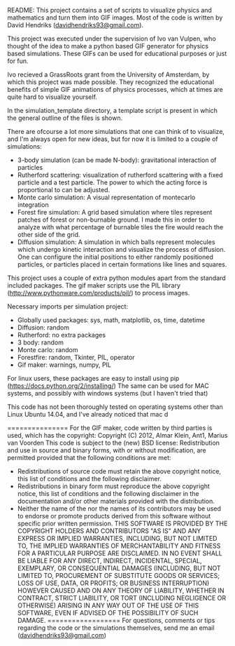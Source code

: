 README:
This project contains a set of scripts to visualize physics and mathematics and turn them into GIF images. 
Most of the code is written by David Hendriks (davidhendriks93@gmail.com). 

This project was executed under the supervision of Ivo van Vulpen, who thought of the idea to make a python based GIF generator for physics based simulations.
These GIFs can be used for educational purposes or just for fun. 

Ivo recieved a GrassRoots grant from the University of Amsterdam, by which this project was made possible. They recognized the educational benefits of simple GIF animations of physics processes, which at times are quite hard to visualize yourself. 

In the simulation_template directory, a template script is present in which the general outline of the files is shown. 

There are ofcourse a lot more simulations that one can think of to visualize, and I'm always open for new ideas, but for now it is limited to a couple of simulations:
- 3-body simulation (can be made N-body): gravitational interaction of particles
- Rutherford scattering: visualization of rutherford scattering with a fixed particle and a test particle. The power to which the acting force is proportional to can be adjusted. 
- Monte carlo simulation: A visual representation of montecarlo integration
- Forest fire simulation: A grid based simulation where tiles represent patches of forest or non-burnable ground. I made this in order to analyze with what percentage of burnable tiles the fire would reach the other side of the grid.
- Diffusion simulation: A simulation in which balls represent molecules which undergo kinetic interaction and visualize the process of diffusion. One can configure the initial positions to either randomly positioned particles, or particles placed in certain formations like lines and squares. 

This project uses a couple of extra python modules apart from the standard included packages. 
The gif maker scripts use the PIL library (http://www.pythonware.com/products/pil/) to process images. 

Necessary imports per simulation project:
- Globally used packages: sys, math, matplotlib, os, time, datetime
- Diffusion: random
- Rutherford: no extra packages
- 3 body: random
- Monte carlo: random
- Forestfire: random, Tkinter, PIL, operator
- Gif maker: warnings, numpy, PIL

For linux users, these packages are easy to install using pip (https://docs.python.org/2/installing/)
The same can be used for MAC systems, and possibly with windows systems (but I haven't tried that)

This code has not been thoroughly tested on operating systems other than Linux Ubuntu 14.04, and I've already noticed that mac d

===============
For the GIF maker, code written by third parties is used, which has the copyright:
Copyright (C) 2012, Almar Klein, Ant1, Marius van Voorden
This code is subject to the (new) BSD license:
Redistribution and use in source and binary forms, with or without modification, are permitted provided that the following conditions are met:
- Redistributions of source code must retain the above copyright notice, this list of conditions and the following disclaimer.
- Redistributions in binary form must reproduce the above copyright notice, this list of conditions and the following disclaimer in the documentation and/or other materials provided with the distribution.
- Neither the name of the <organization> nor the names of its contributors may be used to endorse or promote products derived from this software without specific prior written permission.
THIS SOFTWARE IS PROVIDED BY THE COPYRIGHT HOLDERS AND CONTRIBUTORS "AS IS" AND ANY EXPRESS OR IMPLIED WARRANTIES, INCLUDING, BUT NOT LIMITED TO, THE IMPLIED WARRANTIES OF MERCHANTABILITY AND FITNESS FOR A PARTICULAR PURPOSE ARE DISCLAIMED. IN NO EVENT SHALL <COPYRIGHT HOLDER> BE LIABLE FOR ANY DIRECT, INDIRECT, INCIDENTAL, SPECIAL, EXEMPLARY, OR CONSEQUENTIAL DAMAGES (INCLUDING, BUT NOT LIMITED TO, PROCUREMENT OF SUBSTITUTE GOODS OR SERVICES; LOSS OF USE, DATA, OR PROFITS; OR BUSINESS INTERRUPTION) HOWEVER CAUSED AND ON ANY THEORY OF LIABILITY, WHETHER IN CONTRACT, STRICT LIABILITY, OR TORT (INCLUDING NEGLIGENCE OR OTHERWISE) ARISING IN ANY WAY OUT OF THE USE OF THIS SOFTWARE, EVEN IF ADVISED OF THE POSSIBILITY OF SUCH DAMAGE.
==================
For questions, comments or tips regarding the code or the simulations themselves, send me an email (davidhendriks93@gmail.com)